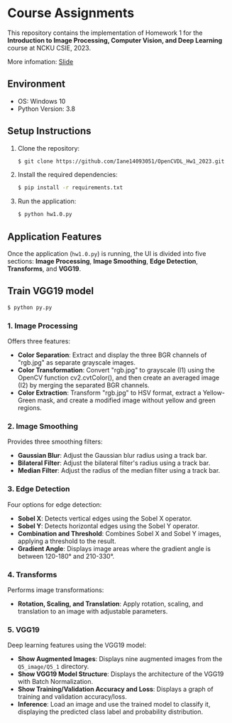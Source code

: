 # Course Assignments

This repository contains the implementation of Homework 1 for the **Introduction to Image Processing, Computer Vision, and Deep Learning** course at NCKU CSIE, 2023.

More infomation: [Slide](https://github.com/Iane14093051/OpenCVDL_Hw1_2023/raw/refs/heads/main/OpenCv_Hw_1_Q_20231024_V1B4.pptx)

## Environment

- OS: Windows 10
- Python Version: 3.8

## Setup Instructions

1. Clone the repository:
   ```bash
   $ git clone https://github.com/Iane14093051/OpenCVDL_Hw1_2023.git
   ```
2. Install the required dependencies:
   ```bash
   $ pip install -r requirements.txt
   ```
3. Run the application:
   ```bash
   $ python hw1.0.py
   ```

## Application Features

Once the application (`hw1.0.py`) is running, the UI is divided into five sections: **Image Processing**, **Image Smoothing**, **Edge Detection**, **Transforms**, and **VGG19**.

## Train VGG19 model
   ```bash
   $ python py.py
   ```


### 1. Image Processing
Offers three features:
- **Color Separation**: Extract and display the three BGR channels of "rgb.jpg" as separate grayscale images.
- **Color Transformation**: Convert "rgb.jpg" to grayscale (I1) using the OpenCV function cv2.cvtColor(), and then create an averaged image (I2) by merging the separated BGR channels.
- **Color Extraction**: Transform "rgb.jpg" to HSV format, extract a Yellow-Green mask, and create a modified image without yellow and green regions.

### 2. Image Smoothing
Provides three smoothing filters:
- **Gaussian Blur**: Adjust the Gaussian blur radius using a track bar.
- **Bilateral Filter**: Adjust the bilateral filter's radius using a track bar.
- **Median Filter**: Adjust the radius of the median filter using a track bar.

### 3. Edge Detection
Four options for edge detection:
- **Sobel X**: Detects vertical edges using the Sobel X operator.
- **Sobel Y**: Detects horizontal edges using the Sobel Y operator.
- **Combination and Threshold**: Combines Sobel X and Sobel Y images, applying a threshold to the result.
- **Gradient Angle**: Displays image areas where the gradient angle is between 120-180° and 210-330°.

### 4. Transforms
Performs image transformations:
- **Rotation, Scaling, and Translation**: Apply rotation, scaling, and translation to an image with adjustable parameters.

### 5. VGG19
Deep learning features using the VGG19 model:
- **Show Augmented Images**: Displays nine augmented images from the `Q5_image/Q5_1` directory.
- **Show VGG19 Model Structure**: Displays the architecture of the VGG19 with Batch Normalization.
- **Show Training/Validation Accuracy and Loss**: Displays a graph of training and validation accuracy/loss.
- **Inference**: Load an image and use the trained model to classify it, displaying the predicted class label and probability distribution.
